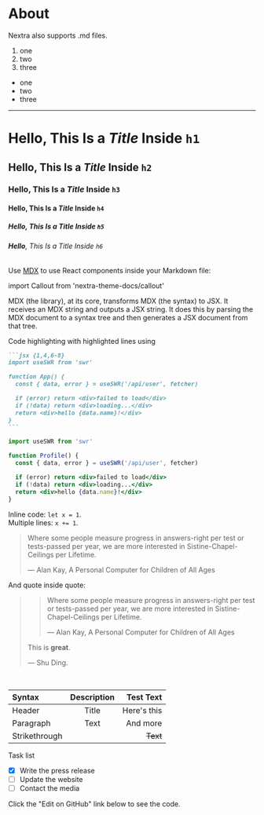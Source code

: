 # About

Nextra also supports .md files.

1. one
2. two
3. three

- one
- two
- three

---

# **Hello**, This Is a _Title_ Inside `h1`

## **Hello**, This Is a _Title_ Inside `h2`

### **Hello**, This Is a _Title_ Inside `h3`

#### **Hello**, This Is a _Title_ Inside `h4`

##### **Hello**, This Is a _Title_ Inside `h5`

###### **Hello**, This Is a _Title_ Inside `h6`

Use [MDX](https://mdxjs.com/about) to use React components inside your Markdown file:

import Callout from 'nextra-theme-docs/callout'

<Callout emoji="✅">
  MDX (the library), at its core, transforms MDX (the syntax) to JSX. It receives an MDX string and outputs a JSX string. It does this by parsing the MDX document to a syntax tree and then generates a JSX document from that tree. 
</Callout>

Code highlighting with highlighted lines using

````markdown
```jsx {1,4,6-8}
import useSWR from 'swr'

function App() {
  const { data, error } = useSWR('/api/user', fetcher)

  if (error) return <div>failed to load</div>
  if (!data) return <div>loading...</div>
  return <div>hello {data.name}!</div>
}
```
````

```jsx {1,4,6-8}
import useSWR from 'swr'

function Profile() {
  const { data, error } = useSWR('/api/user', fetcher)

  if (error) return <div>failed to load</div>
  if (!data) return <div>loading...</div>
  return <div>hello {data.name}!</div>
}
```

Inline code: `let x = 1`.  
Multiple lines: `x += 1`.

> Where some people measure progress in answers-right per test or tests-passed per year, we are more interested in Sistine-Chapel-Ceilings per Lifetime.
>
> — Alan Kay, A Personal Computer for Children of All Ages

And quote inside quote:

> > Where some people measure progress in answers-right per test or tests-passed per year, we are more interested in Sistine-Chapel-Ceilings per Lifetime.
> >
> > — Alan Kay, A Personal Computer for Children of All Ages
>
> This is **great**.
>
> — Shu Ding.

<br/>

| Syntax        | Description |   Test Text |
| :------------ | :---------: | ----------: |
| Header        |    Title    | Here's this |
| Paragraph     |    Text     |    And more |
| Strikethrough |             |    ~~Text~~ |

Task list

- [x] Write the press release
- [ ] Update the website
- [ ] Contact the media

Click the "Edit on GitHub" link below to see the code.
